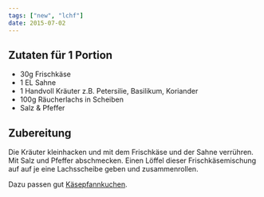 ```yaml
---
tags: ["new", "lchf"]
date: 2015-07-02
---
```


## Zutaten für 1 Portion
- 30g   Frischkäse
- 1 EL  Sahne
- 1     Handvoll Kräuter z.B. Petersilie, Basilikum, Koriander
- 100g  Räucherlachs in Scheiben
- Salz & Pfeffer

## Zubereitung
Die Kräuter kleinhacken und mit dem Frischkäse und der Sahne verrühren. Mit Salz und Pfeffer abschmecken. Einen Löffel dieser Frischkäsemischung auf auf je eine Lachsscheibe geben und zusammenrollen.


Dazu passen gut [Käsepfannkuchen](../beilagen/Kaesepfannkuchen.html).

